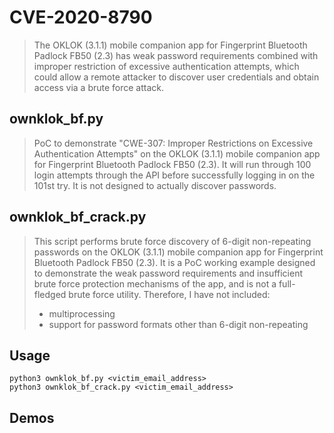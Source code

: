 # CVE-2020-8790
>The OKLOK (3.1.1) mobile companion app for Fingerprint Bluetooth Padlock FB50 (2.3) has weak password requirements combined with improper restriction of excessive authentication attempts, which could allow a remote attacker to discover user credentials and obtain access via a brute force attack.

## ownklok_bf.py
>PoC to demonstrate "CWE-307: Improper Restrictions on Excessive Authentication Attempts" on the OKLOK (3.1.1) mobile companion app for Fingerprint Bluetooth Padlock FB50 (2.3). It will run through 100 login attempts through the API before successfully logging in on the 101st try. It is not designed to actually discover passwords. 

## ownklok_bf_crack.py
>This script performs brute force discovery of 6-digit non-repeating passwords on the OKLOK (3.1.1) mobile companion app for Fingerprint Bluetooth Padlock FB50 (2.3). It is a PoC working example designed to demonstrate the weak password requirements and insufficient brute force protection mechanisms of the app, and is not a full-fledged brute force utility. Therefore, I have not included:
>- multiprocessing
>- support for password formats other than 6-digit non-repeating

## Usage
```python3 ownklok_bf.py <victim_email_address>``` <br/>
```python3 ownklok_bf_crack.py <victim_email_address>```

## Demos
